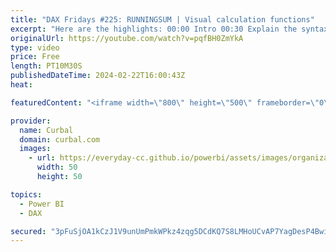 ```yaml
---
title: "DAX Fridays #225: RUNNINGSUM | Visual calculation functions"
excerpt: "Here are the highlights: 00:00 Intro 00:30 Explain the syntax 00:58 Runningsum 05:00 ROWS 05:42 COLUMNS 06:35 COLUMNS ROWS 07:21 ROW COLUMNS 08:07 Reset calculation 08:30 NONE  09:00 HIGHESTPARENT 09:50 LOWESTPARENT  ENJOY! Join this channel membership to get access to all the recorded bites as they"
originalUrl: https://youtube.com/watch?v=pqfBH0ZmYkA
type: video
price: Free
length: PT10M30S
publishedDateTime: 2024-02-22T16:00:43Z
heat: 

featuredContent: "<iframe width=\"800\" height=\"500\" frameborder=\"0\" src=\"https://www.youtube.com/embed/pqfBH0ZmYkA\" allow=\"accelerometer; autoplay; encrypted-media; gyroscope; picture-in-picture\" allowfullscreen></iframe>"

provider:
  name: Curbal
  domain: curbal.com
  images:
    - url: https://everyday-cc.github.io/powerbi/assets/images/organizations/curbal.com-50x50.jpg
      width: 50
      height: 50

topics:
  - Power BI
  - DAX

secured: "3pFuSjOA1kCzJ1V9unUmPmkWPkz4zqg5DCdKQ7S8LMHoUCvAP7YagDesP4BwifUKp+dXEZCZH1lReLnuKEgVzXBgeYmJZjG0CFt13nQ5Ka2ulf7ofNVxaXj2Gd7ZUCsaNIAPjRzYjYuh8u7Au7eaz/7uNw7vAw045rukw4nyd0JjxKKSRam+nN+JtEujFp2gWCKPIYn7ytal6YrlBM4+LiJ1OsfgYliJoc9b+UoiSw6Dm6ghQFo61/epuPNU9CmV9O+kkuFfOgxy1znI/UPjok4uEm/0LRSMvO4EfYPE6qLIj/LUKFi2oCusggPeESaOz6V8SXRp72WaCPBSns1160I5IAcOKim3+XfuhOrpaA791AMHwK8hoPAc8qTphMZeOCQjHHyFguXmGmFOc+zMHMEUEOgymE+sA4QGltKpHE0=;A82Wi3l0rfERFM+IGAbx7w=="
---
```



